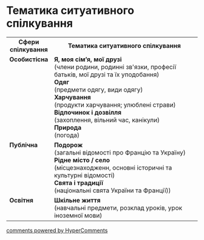<div id="hypercomments_widget" class="js-hypercomments-widget invisible"></div>

# Тематика ситуативного спілкування

<table>
  <tr>
    <td width="15%" align="center"><b>Сфери спілкування</b></td>
    <td width="85%" align="center"><b>Тематика ситуативного спілкування</b></td>
  </tr>
  <tr>
    <td width="15%" style="vertical-align:top !important;">
<b>Особистісна</b></td>
    <td width="35%" style="vertical-align:top !important;">
<b>Я, моя сім’я, мої друзі</b><br>
(члени родини, родинні зв'язки, професії батьків, мої друзі та їх уподобання) <br>
<b>Одяг</b><br>
(предмети одягу, види одягу)<br>
<b>Харчування</b><br>
(продукти харчування; улюблені страви)<br>
<b>Відпочинок і дозвілля</b><br>
(захоплення, вільний час, канікули)<br>
<b>Природа</b><br>
(погода)
</td>
  </tr>
<tr>
    <td width="15%" style="vertical-align:top !important;">
<b>Публічна</b></td>
    <td width="15%" style="vertical-align:top !important;">
<b>Подорож</b><br>
(загальні відомості про Францію та Україну)<br>
<b>Рідне місто / село</b><br>
(місцезнаходженн, основні історичні та культурні відомості)  <br>
<b>Свята і традиції</b> <br> 
(національні свята України та Франції))</td>
</tr>
<tr>
    <td width="15%" style="vertical-align:top !important;">
<b>Освітня</b></td>
    <td width="15%" style="vertical-align:top !important;">
<b>Шкільне життя</b><br>
(навчальні предмети, розклад уроків, урок іноземної мови)</td>
</tr>
</table>

<div class="js-hypercomments-container">
    <a href="http://hypercomments.com" class="hc-link" title="comments widget">comments powered by HyperComments</a>
</div>